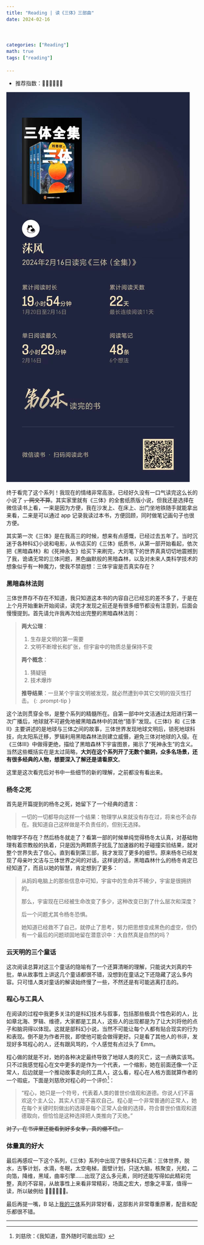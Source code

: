 ```yaml
---
title: "Reading | 读《三体》三部曲"
date: 2024-02-16



categories: ["Reading"]
math: true
tags: ["reading"]

---
```


- 推荐指数：:star2::star2::star2::star2::star2::star2:

![微信读书记录](/assets/images/2024-02-16-the-three-body-problem/2024-02-16-20-12-01.png)

终于看完了这个系列！我现在的情绪非常高涨，已经好久没有一口气读完这么长的小说了 ~~，网文不算~~。其实家里就有《三体》的全套纸质版小说，但我还是选择在微信读书上看，一来是因为方便，我在沙发上、在床上、出门坐地铁随手就能拿出来看，二来是可以通过 app 记录我读过本书，方便回顾，同时做笔记画句子也很方便。

其实第一次《三体》是在我高三的时候，想来有点感慨，已经过去五年了。当时沉迷于各种科幻小说和电影，从书店买的《三体》纸质书，从第一部开始看起，依次把《黑暗森林》和《死神永生》给买下来刷完，大刘笔下的世界真真切切地震撼到了我，诡谲无常的三体问题，黑色幽默般的黑暗森林，以及对未来人类科学技术的想象似乎有一种魔力，使我不禁遐想：三体宇宙是否真实存在？

### 黑暗森林法则

三体世界存不存在不知道，我只知道这本书的内容自己已经忘的差不多了，于是在上个月开始重新开始阅读，读完才发现之前还是有很多细节都没有注意到，后面会慢慢提到。首先请允许我再次给出完整的黑暗森林法则：

> **两大公理**：
>
> 1. 生存是文明的第一需要
> 2. 文明不断增长和扩张，但宇宙中的物质总量保持不变
>
> **两个概念**：
>
> 1. 猜疑链
> 2. 技术爆炸
>
> **推导结果**：一旦某个宇宙文明被发现，就必然遭到中其它文明的毁灭性打击。
{: .prompt-tip }

这个法则贯穿全书，是整个系列的精髓所在。自第一部中叶文洁通过太阳进行第一次广播后，地球就不可避免地被黑暗森林中的其他“猎手”发现。《三体Ⅰ》和《三体Ⅱ》主要讲述的是地球与三体之间的故事，三体世界发现地球文明后，锁死地球科技，向太阳系迁移，罗辑利用黑暗森林法则建立威慑，避免三体对地球的入侵。在《三体Ⅲ》中做得更绝，描绘了黑暗森林下宇宙图景，揭示了“死神永生”的含义。当然这些概括实在是太过简略，**大刘在这个系列开了无数个脑洞，众多名场景，还有很多经典的人物，想要深入了解还是请看原文**。

这里是这次看完后对书中一些细节的新的理解，之前都没有看出来。

### 杨冬之死

首先是开篇提到的杨冬之死，她留下了一个经典的遗言：

> 一切的一切都导向这样一个结果：物理学从来就没有存在过，将来也不会存在。我知道自己这样做是不负责任的，但别无选择。

物理学不存在？然后杨冬就走了？看第一部的时候单纯觉得杨冬太认真，对基础物理有着宗教般的执着，只是因为两颗质子扰乱了加速器的粒子碰撞实验结果，就对整个世界失去了信心。直到看到第三部，我才发现了更多的细节。原来杨冬已经发现了母亲叶文洁与三体世界之间的对话，这样说的话，黑暗森林什么的杨冬肯定已经知道了，而且以她的智慧，肯定想到了更多：

> 从妈妈电脑上的那些信息中可知，宇宙中的生命并不稀少，宇宙是很拥挤的。
>
> 那么，宇宙现在已经被生命改变了多少，这种改变已到了什么层次和深度？
>
> 后一个问题尤其令杨冬恐惧。
>
> 她知道已经救不了自己，就停止了思考，努力把思想变成黑色的虚空，但仍有一个最后的问题顽固地留在潜意识中：大自然真是自然的吗？

### 云天明的三个童话

这次阅读总算对这三个童话的隐喻有了一个还算清晰的理解，只能说大刘真的牛批，单从故事性上讲这几个童话都很不错，没想到在童话之下还隐藏了这么多内容。只可惜人类对童话的解读始终慢了一些，不然还是有可能逃离打击的。

### 程心与工具人

在阅读的过程中我更多关注的是科幻技术与叙事，包括那些极具个性色彩的人，比如章北海、罗辑、维德，大家都是工具人，这些人的出现都是为了让大刘将他的点子和脑洞得以体现。这就是部科幻小说，当然不可能让每个人都有贴合现实的行为和表现。倒不是为作者开脱，即使他可能会做得更好。只是看了其他人的书评，发现好多骂程心的人，还有跟风骂的，个人感觉有点过头了 Emm。

程心做的就是不对，她的各种决定最终导致了地球人类的灭亡，这一点确实该骂。只不过我感觉程心在文中更多的是作为一个代表，一个缩影，她在前面还像一个正常人，后边就是一个推动故事走向的工具人，这么看，程心在人格方面就算作者的一个瑕疵，下面是刘慈欣对程心的一个评价[^1]：

> “程心，她只是一个符号，代表着人类的普世价值观和道德。你说人们不喜欢这个主人公，其实人们是不喜欢自己。程心是一个非常普通的正常人，她在每个关键时刻做出的选择是每个正常人会做的选择，符合普世价值观和道德取向，但恰恰是这种选择把人类推向了灭绝。”

~~对了，在书评里还能看到好多女拳，真的绷不住。~~

### 体量真的好大

最后再感叹一下这个系列，《三体》系列中出现了很多科幻元素：三体世界，脱水，古筝计划，水滴，冬眠，太空电梯，面壁计划，只送大脑，核聚变，光粒，二向箔，降维，黑域，曲率引擎……出现了这么多元素，同时还能写得如此精彩完整，真的不容易，从故事性上来看非常精彩，场面之宏大，想象之丰富，值得一读，所以破例给 :star2::star2::star2::star2::star2::star2:。

最后再提一嘴，B 站上[我的三体](https://www.bilibili.com/bangumi/play/ss1704)系列非常好看，这部影片非常尊重原著，配音和配乐都很不错。

---

[^1]: 刘慈欣：《我知道，意外随时可能出现》
